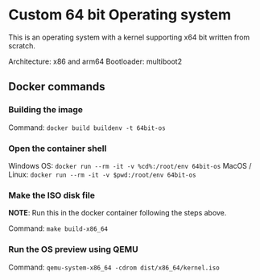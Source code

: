 # Custom 64 bit Operating system

This is an operating system with a kernel supporting x64 bit written from scratch.

Architecture: x86 and arm64 
Bootloader: multiboot2

## Docker commands

### Building the image

Command: `docker build buildenv -t 64bit-os`

### Open the container shell

Windows OS: `docker run --rm -it -v %cd%:/root/env 64bit-os`
MacOS / Linux: `docker run --rm -it -v $pwd:/root/env 64bit-os`

### Make the ISO disk file

**NOTE**: Run this in the docker container following the steps above.

Command: `make build-x86_64`

### Run the OS preview using QEMU

Command: `qemu-system-x86_64 -cdrom dist/x86_64/kernel.iso`
